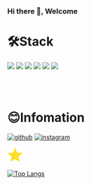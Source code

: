 ### Hi there 👋, Welcome

<div align=left><h1>🛠️Stack</h1></div>

<div > 
  
  <img src="https://img.shields.io/badge/html5-E34F26?style=for-the-badge&logo=html5&logoColor=white">
  <img src="https://img.shields.io/badge/css-1572B6?style=for-the-badge&logo=css3&logoColor=white">
  <img src="https://img.shields.io/badge/javascript-F7DF1E?style=for-the-badge&logo=javascript&logoColor=black">
  <img src ="https://img.shields.io/badge/Python-3776AB.svg?&style=for-the-badge&logo=Python&logoColor=white"/>
  <img src="https://img.shields.io/badge/react-61DAFB?style=for-the-badge&logo=react&logoColor=black">

  <img src="https://img.shields.io/badge/figma-F24E1E?style=for-the-badge&logo=figma&logoColor=white">
</div>

<br />
<br />
<br />

<div align=left><h1>😊Infomation</h1></div>
<div>


  [<img src='https://cdn.jsdelivr.net/npm/simple-icons@3.0.1/icons/github.svg' alt='github' height='40'>](https://github.com/wldnd0311)  [<img src='https://cdn.jsdelivr.net/npm/simple-icons@3.0.1/icons/instagram.svg' alt='instagram'       height='40'>](https://www.instagram.com/woong_____j)  

  <a href='https://stars.github.com/'><img src='https://raw.githubusercontent.com/acervenky/animated-github-badges/master/assets/starbadge.gif' width='35' height='35'></a> 
</div>

[![Top Langs](https://github-readme-stats.vercel.app/api/top-langs/?username=wldnd0311)](https://github.com/anuraghazra/github-readme-stats)

